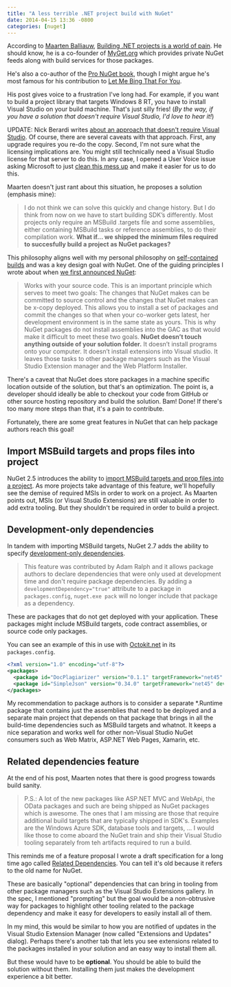 ```yaml
---
title: "A less terrible .NET project build with NuGet"
date: 2014-04-15 13:36 -0800
categories: [nuget]
---
```


According to [Maarten Balliauw](http://blog.maartenballiauw.be/), [Building .NET projects is a world of pain](http://blog.maartenballiauw.be/post/2014/04/11/Building-NET-projects-is-a-world-of-pain-and-heres-how-we-should-solve-it.aspx). He should know, he is a co-founder of [MyGet.org](https://myget.org) which provides private NuGet feeds along with build services for those packages.

He's also a co-author of the [Pro NuGet book](http://amzn.to/1kYrgw0), though I might argue he's most famous for his contribution to [Let Me Bing That For You](http://letmebingthatforyou.com/).

His post gives voice to a frustration I've long had. For example, if you want to build a project library that targets Windows 8 RT, you have to install Visual Studio on your build machine. That's just silly fries! (_By the way, if you have a solution that doesn't require Visual Studio, I'd love to hear it!_)

UPDATE: Nick Berardi writes [about an approach that doesn't require Visual Studio](http://nickberardi.com/a-net-build-server-without-visual-studio/). Of course, there are several caveats with that approach. First, any upgrade requires you re-do the copy. Second, I'm not sure what the licensing implications are. You might still technically need a Visual Studio license for that server to do this. In any case, I opened a User Voice issue asking Microsoft to just [clean this mess up](http://visualstudio.uservoice.com/forums/121579-visual-studio/suggestions/5786689-support-net-builds-without-requiring-visual-studi) and make it easier for us to do this. 

Maarten doesn't just rant about this situation, he proposes a solution (emphasis mine):

> I do not think we can solve this quickly and change history. But I do think from now on we have to start building SDK’s differently. Most projects only require an MSBuild .targets file and some assemblies, either containing MSBuild tasks or reference assemblies, to do their compilation work. __What if… we shipped the minimum files required to succesfully build a project as NuGet packages?__

This philosophy aligns well with my personal philosophy on [self-contained builds](https://haacked.com/archive/2004/08/26/creating-a-sane-build-process.aspx/) and was a key design goal with NuGet. One of the guiding principles I wrote about when [we first announced NuGet](https://haacked.com/archive/2010/10/06/introducing-nupack-package-manager.aspx/):

> Works with your source code. This is an important principle which serves to meet two goals: The changes that NuGet makes can be committed to source control and the changes that NuGet makes can be x-copy deployed. This allows you to install a set of packages and commit the changes so that when your co-worker gets latest, her development environment is in the same state as yours. This is why NuGet packages do not install assemblies into the GAC as that would make it difficult to meet these two goals. __NuGet doesn’t touch anything outside of your solution folder.__ It doesn’t install programs onto your computer. It doesn’t install extensions into Visual studio. It leaves those tasks to other package managers such as the Visual Studio Extension manager and the Web Platform Installer.

There's a caveat that NuGet does store packages in a machine specific location outside of the solution, but that's an optimization. The point is, a developer should ideally be able to checkout your code from GitHub or other source hosting repository and build the solution. Bam! Done! If there's too many more steps than that, it's a pain to contribute.

Fortunately, there are some great features in NuGet that can help package authors reach this goal!

## Import MSBuild targets and props files into project

NuGet 2.5 introduces the ability to [import MSBuild targets and prop files into a project](http://docs.nuget.org/docs/creating-packages/creating-and-publishing-a-package#Import_MSBuild_targets_and_props_files_into_project_\(Requires_NuGet_2.5_or_above\)). As more projects take advantage of this feature, we'll hopefully see the demise of required MSIs in order to work on a project. As Maarten points out, MSIs (or Visual Studio Extensions) are still valuable in order to add extra tooling. But they shouldn't be required in order to build a project.

## Development-only dependencies

In tandem with importing MSBuild targets, NuGet 2.7 adds the ability to specify [development-only dependencies](http://docs.nuget.org/docs/release-notes/nuget-2.7#Development-Only_Dependencies).

> This feature was contributed by Adam Ralph and it allows package authors to declare dependencies that were only used at development time and don't require package dependencies. By adding a `developmentDependency="true"` attribute to a package in `packages.config`, `nuget.exe pack` will no longer include that package as a dependency.

These are packages that do not get deployed with your application. These packages might include MSBuild targets, code contract assemblies, or source code only packages.

You can see an example of this in use with [Octokit.net](https://github.com/octokit/octokit.net) in its `packages.config`.

```xml
<?xml version="1.0" encoding="utf-8"?>
<packages>
  <package id="DocPlagiarizer" version="0.1.1" targetFramework="net45" developmentDependency="true" />
  <package id="SimpleJson" version="0.34.0" targetFramework="net45" developmentDependency="true" />
</packages>
```

My recommendation to package authors is to consider a separate *.Runtime package that contains just the assemblies that need to be deployed and a separate main project that depends on that package that brings in all the build-time dependencies such as MSBuild targets and whatnot. It keeps a nice separation and works well for other non-Visual Studio NuGet consumers such as Web Matrix, ASP.NET Web Pages, Xamarin, etc.

## Related dependencies feature

At the end of his post, Maarten notes that there is good progress towards build sanity.

> P.S.: A lot of the new packages like ASP.NET MVC and WebApi, the OData packages and such are being shipped as NuGet packages which is awesome. The ones that I am missing are those that require additional build targets that are typically shipped in SDK's. Examples are the Windows Azure SDK, database tools and targets, ... I would like those to come aboard the NuGet train and ship their Visual Studio tooling separately from teh artifacts required to run a build.

This reminds me of a feature proposal I wrote a draft specification for a long time ago called [Related Dependencies](http://nuget.codeplex.com/wikipage?title=Related%20Dependencies). You can tell it's old because it refers to the old name for NuGet.

These are basically "optional" dependencies that can bring in tooling from other package managers such as the Visual Studio Extensions gallery. In the spec, I mentioned "prompting" but the goal would be a non-obtrusive way for packages to highlight other tooling related to the package dependency and make it easy for developers to easily install all of them.

In my mind, this would be similar to how you are notified of updates in the Visual Studio Extension Manager (now called "Extensions and Updates" dialog). Perhaps there's another tab that lets you see extensions related to the packages installed in your solution and an easy way to install them all.

But these would have to be __optional__. You should be able to build the solution without them. Installing them just makes the development experience a bit better.
 
